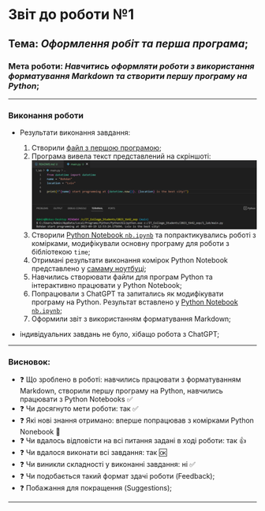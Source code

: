 # Звіт до роботи №1
## Тема: _Оформлення робіт та перша програма_;
### Мета роботи: _Навчитись оформляти роботи з використання форматування Markdown та створити першу програму на Python_;

---
### Виконання роботи
- Результати виконання завдання:
    1. Створили [файл з першою програмою](main.py);
    1. Програма вивела текст представлений на скріншоті: ![alt](1.png)
    1. Створили [Python Notebook `nb.ipynb`](nb.ipynb) та попрактикувались роботі з комірками, модифікували основну програму для роботи з бібліотекою `time`;
    1. Отримані результати виконання комірок Python Notebook представлено у [самаму ноутбуці](nb.ipynb);
    1. Навчились створювати файли для програм Python та інтерактивно працювати у Python Notebook;
    1. Попрацювали з ChatGPT та запитались як модифікувати програму на Python. Результат вставлено у  [Python Notebook `nb.ipynb`](nb.ipynb);
    1. Оформили звіт з використанням форматування Markdown;

- індивідуальних завдань не було, хібащо робота з ChatGPT;

---
### Висновок: 

- :question: Що зроблено в роботі: навчились працювати з форматуванням Markdown, створили першу програму на Python, навчились працювати з Python Notebooks :white_check_mark:
- :question: Чи досягнуто мети роботи: так :white_check_mark:
- :question: Які нові знання отримано: вперше попрацював з комірками Python Nonebook :notebook_with_decorative_cover:
- :question: Чи вдалось відповісти на всі питання задані в ході роботи: так :+1:
- :question: Чи вдалося виконати всі завдання: так :ok:
- :question: Чи виникли складності у виконанні завдання: ні :white_check_mark:
- :question: Чи подобається такий формат здачі роботи (Feedback);
- :question: Побажання для покращення (Suggestions);

---